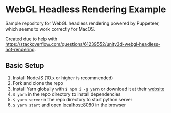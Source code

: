 
# WebGL Headless Rendering Example

Sample repository for WebGL headless rendering powered by Puppeteer, which seems to work correctly for MacOS.

Created due to help with https://stackoverflow.com/questions/61239552/unity3d-webgl-headless-not-rendering.

## Basic Setup

1. Install NodeJS (10.x or higher is recommended)
2. Fork and clone the repo
3. Install Yarn globally with `$ npm i -g yarn` or download it at their [website](https://yarnpkg.com/en/docs/install)
4. `$ yarn` in the repo directory to install dependencies
5. `$ yarn server`in the repo directory to start python server
6. `$ yarn start` and open [localhost:8080](http://localhost:8080) in the browser
